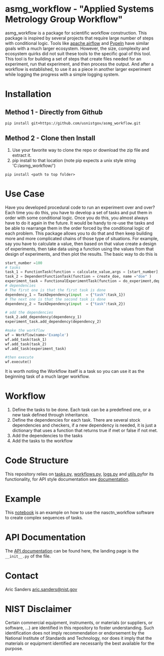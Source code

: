 # asmg_workflow - "Applied Systems Metrology Group Workflow"
asmg_workflow is a package for scientific workflow construction. This package is inspired by several projects that require large number of steps with conditional logic. Tools like [apache airflow](https://airflow.apache.org/docs/apache-airflow/stable/index.html) and [Pypeln](https://cgarciae.github.io/pypeln/) have similar goals with a much larger ecosystem. However, the size, complexity and ecosystem quirks did not suit these tools to the specific goal of this tool. This tool is for building a set of steps that create files needed for an experiment, run that experiment, and then process the output. And after a workflow is established, to use it as a piece in another larger experiment while logging the progress with a simple logging system.

# Installation 
## Method 1 - Directly from Github
```shell
pip install git+https://github.com/usnistgov/asmg_workflow.git
```
## Method 2 - Clone then Install
1. Use your favorite way to clone the repo or download the zip file and extract it.  
2. pip install to that location (note pip expects a unix style string 'C:/asmg_workflow/')

```shell
pip install <path to top folder>
```
# Use Case
Have you developed procedural code to run an experiment over and over? Each time you do this, you have to develop a set of tasks and put them in order with some conditional logic. Once you do this, you almost always have to do it again in the future. It would be handy to re-use the tasks and be able to rearrange them in the order forced by the conditional logic of each problem. This package allows you to do that and then keep building more and more complicated chains of those type of situations.
For example, say you have to calculate a value, then based on that value create a design of experiments, then take data using a function using the values from that design of experiments, and then plot the results. The basic way to do this is
```python 
start_number =100
# tasks
task_1 = FunctionTask(function = calculate_value,args = [start_number],name = "calculate value")
task_2 = DependentFunctionTask(function = create_doe, name ="doe" )
experiment_task = FunctionalExperimentTask(function = do_experiment,dependent_run_list = True)
# dependencies
# The first one is that the first task is done
dependency_1 = TaskDependency(input  = {"task":task_1})
# The next one is that the second task is done
dependency_2 = TaskDependency(input  = {"task":task_2})

# add the dependencies
task_2.add_dependency(dependency_1)
experiment_task.add_dependency(dependency_2)

#make the workflow
wf = Workflow(name='Example')
wf.add_task(task_1)
wf.add_task(task_2)
wf.add_task(experiment_task)

#then execute
wf.execute()

```
It is worth noting the Workflow itself is a task so you can use it as the beginning task of a much larger workflow.
 

# Workflow
1. Define the tasks to be done. Each task can be a predefined one, or a new task defined through inheritance.
2. Define the dependencies for each task. There are several stock dependencies and checkers, if a new dependency is needed, it is just a dictionary that uses a function that returns true if met or false if not met.
3. Add the dependencies to the tasks 
4. Add the tasks to the workflow


# Code Structure
This repository relies on [tasks.py](./asmg_workflow/tasks.py), [workflows.py](./asmg_workflow/workflows.py), [logs.py](./asmg_workflow/logs.py) and [utils.py](./asmg_workflow/utils.py)for its functionality, for API style documentation see [documentation](https://pages.nist.gov/asmg_workflow).

# Example
This [notebook](./examples/workflow_tasks_example.ipynb) is an example on how to use the nasctn_workflow software to create complex sequences of tasks.
# API Documentation
The [API documentation](https://pages.nist.gov/asmg_workflow) can be found here, the landing page is the `__init__.py` of the file.

# Contact
Aric Sanders [aric.sanders@nist.gov](mailto:aric.sanders@nist.gov)


# NIST Disclaimer
Certain commercial equipment, instruments, or materials (or suppliers, or software, ...) are identified in this repository to foster understanding. Such identification does not imply recommendation or endorsement by the National Institute of Standards and Technology, nor does it imply that the materials or equipment identified are necessarily the best available for the purpose.